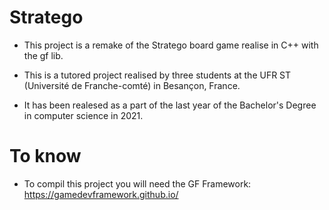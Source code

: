 # Stratego

 *  This project is a remake of the Stratego board game realise in C++ with the gf lib.
  
 *  This is a tutored project realised by three students at the UFR ST (Université de Franche-comté) in Besançon, France.
  
 *  It has been realesed as a part of the last year of the Bachelor's Degree in computer science in 2021.
 
# To know

 * To compil this project you will need the GF Framework: https://gamedevframework.github.io/
